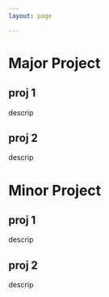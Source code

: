 ```yaml
---
layout: page

---
```

 
# Major Project
## proj 1
descrip
## proj 2
descrip
# Minor Project
## proj 1
descrip
## proj 2
descrip
